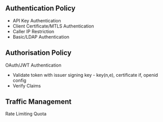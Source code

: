 ## Authentication Policy

- API Key Authentication
- Client Certificate/MTLS Authentication
- Caller IP Restriction
- Basic/LDAP Authentication

## Authorisation Policy

OAuth/JWT Authentication
- Validate token with issuer signing key - key(n,e), certificate if, openid config
- Verify Claims
  
## Traffic Management

Rate Limiting
Quota




